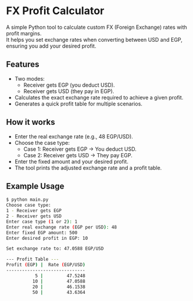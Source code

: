 # FX Profit Calculator

A simple Python tool to calculate custom FX (Foreign Exchange) rates with profit margins.  
It helps you set exchange rates when converting between USD and EGP, ensuring you add your desired profit.

## Features
- Two modes:
  - Receiver gets EGP (you deduct USD).
  - Receiver gets USD (they pay in EGP).
- Calculates the exact exchange rate required to achieve a given profit.
- Generates a quick profit table for multiple scenarios.

## How it works
- Enter the real exchange rate (e.g., 48 EGP/USD).
- Choose the case type:
  - Case 1: Receiver gets EGP → You deduct USD.
  - Case 2: Receiver gets USD → They pay EGP.
- Enter the fixed amount and your desired profit.
- The tool prints the adjusted exchange rate and a profit table.

## Example Usage
```bash
$ python main.py
Choose case type:
1 - Receiver gets EGP
2 - Receiver gets USD
Enter case type (1 or 2): 1
Enter real exchange rate (EGP per USD): 48
Enter fixed EGP amount: 500
Enter desired profit in EGP: 10

Set exchange rate to: 47.0588 EGP/USD

--- Profit Table ---
Profit (EGP) |  Rate (EGP/USD)
------------------------------
           5 |         47.5248
          10 |         47.0588
          20 |         46.1538
          50 |         43.6364
